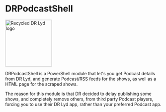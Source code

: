 # DRPodcastShell
[<img alt="Recycled DR Lyd logo" src="://xmpl.dk/DRPodcastShell/assets/icon-logo-drlyd-recycled-800x800.jpg" width="150">](https://xmpl.dk/DRPodcastShell)

DRPodcastShell is a PowerShell module that let's you get Podcast details from DR Lyd, and generate Podcast/RSS feeds for the shows, as well as a HTML page for the scraped shows.

The reason for this module is that DR decided to delay publishing some shows, and completely remove others, from third party Podcast players, forcing you to use their DR Lyd app, rather than your preferred Podcast app.
